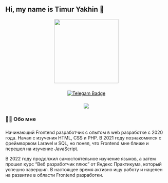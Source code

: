 
###
## Hi, my name is Timur Yakhin 👋
<div id="header" align="center">
  <img src="https://i.giphy.com/media/v1.Y2lkPTc5MGI3NjExd3ptY3E0NXR2Ym8zdW16MW5oN3hzMTE3dTN0MXJtMnpjNjduZXgxbCZlcD12MV9pbnRlcm5hbF9naWZfYnlfaWQmY3Q9Zw/VbnUQpnihPSIgIXuZv/giphy.gif" width='200px'/>
</div>

 ###

<div align="center">
  <a href="https://t.me/monotek" alt="Telegam"><img src="https://img.shields.io/badge/ Telegram-blue?style=for-the-badge&logo=telegram&logoColor=white" alt="Telegam Badge"/></a>

</div>

###

<div align="center">
  <img src="https://visitor-badge.laobi.icu/badge?page_id=Monotekkk"  />
</div>

###

<h3 align="left">👩‍💻  Обо мне</h3>

###

<p align="left">
 Начинающий Frontend разработчик с опытом в web разработке с 2020 года. Начал с изучения HTML, CSS и PHP. В 2021 году познакомился с фреймворком Laravel и SQL, но понял, что Frontend мне ближе и перешел на изучение JavaScript.

В 2022 году продолжил самостоятельное изучение языков, а затем прошел курс “Веб разработчик плюс” от Яндекс Практикума, который успешно завершил. В настоящее время активно ищу работу и нацелен на развитие в области Frontend разработки.
</p>
<!--
**Monotekkk/Monotekkk** is a ✨ _special_ ✨ repository because its `README.md` (this file) appears on your GitHub profile.

Here are some ideas to get you started:

- 🔭 I’m currently working on ...
- 🌱 I’m currently learning ...
- 👯 I’m looking to collaborate on ...
- 🤔 I’m looking for help with ...
- 💬 Ask me about ...
- 📫 How to reach me: ...
- 😄 Pronouns: ...
- ⚡ Fun fact: ...
-->
